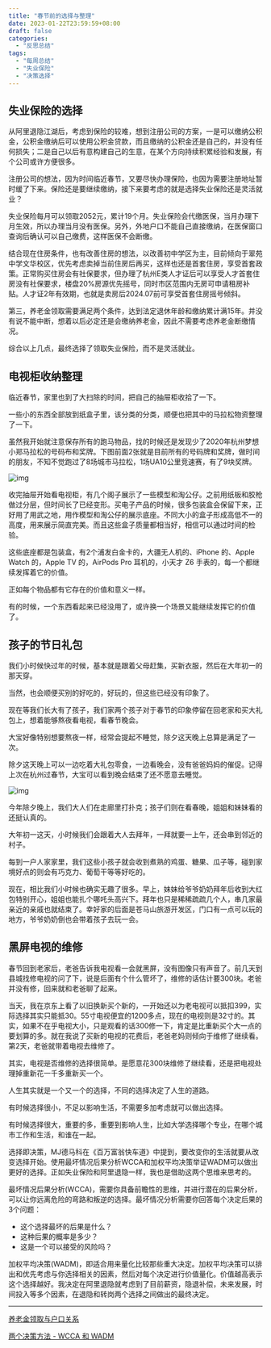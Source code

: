 ```yaml
---
title: "春节前的选择与整理"
date: 2023-01-22T23:59:59+08:00
draft: false
categories:
  - "反思总结"
tags:
  - "每周总结"
  - "失业保险"
  - "决策选择"
---
```


## 失业保险的选择

从阿里退隐江湖后，考虑到保险的较难，想到注册公司的方案，一是可以缴纳公积金，公积金缴纳后可以使用公积金贷款，而且缴纳的公积金还是自己的，并没有任何损失；二是自己以后有意构建自己的生意，在某个方向持续积累经验和发展，有个公司或许方便很多。

注册公司的想法，因为时间临近春节，又要尽快办理保险，也因为需要注册地址暂时缓了下来。保险还是要继续缴纳，接下来要考虑的就是选择失业保险还是灵活就业？

失业保险每月可以领取2052元，累计19个月。失业保险会代缴医保，当月办理下月生效，所以办理当月没有医保。另外，外地户口不能自己直接缴纳，在医保窗口查询后确认可以自己缴费，这样医保不会断缴。

结合现在住房条件，也有改善住房的想法，以改善初中学区为主，目前倾向于翠苑中学文华校区，优先考虑卖掉当前住房后再买，这样也还是首套住房，享受首套政策。正常购买住房会有社保要求，但办理了杭州E类人才证后可以享受人才首套住房没有社保要求，楼盘20%房源优先摇号，同时市区范围内无房可申请租房补贴。人才证2年有效期，也就是卖房后2024.07前可享受首套住房摇号倾斜。

第三，养老金领取需要满足两个条件，达到法定退休年龄和缴纳累计满15年。并没有说不能中断，想着以后必定还是会缴纳养老金，因此不需要考虑养老金断缴情况。

综合以上几点，最终选择了领取失业保险，而不是灵活就业。

## 电视柜收纳整理

临近春节，家里也到了大扫除的时间，把自己的抽屉柜收拾了一下。

一些小的东西全部放到纸盒子里，该分类的分类，顺便也把其中的马拉松物资整理了一下。

虽然我开始就注意保存所有的跑马物品，找的时候还是发现少了2020年杭州梦想小郑马拉松的号码布和奖牌。下图前面2张就是目前所有的号码牌和奖牌，做时间的朋友，不知不觉跑过了8场城市马拉松，1场UA10公里竞速赛，有了9块奖牌。

![img](https://cdn.nlark.com/yuque/0/2023/png/177619/1675065273469-45148e75-fa5a-44ff-aecb-6b02007342ac.png)

收完抽屉开始看电视柜，有几个阁子展示了一些模型和淘公仔。之前用纸板和胶枪做过分层，但时间长了已经变形。买电子产品的时候，很多包装盒会保留下来，正好用了用武之地，用作模型和淘公仔的展示底座。不同大小的盒子形成高低不一的高度，用来展示简直完美。而且这些盒子质量都相当好，相信可以通过时间的检验。

这些底座都是包装盒，有2个浦发白金卡的，大疆无人机的、iPhone 的、Apple Watch 的，Apple TV 的，AirPods Pro 耳机的，小天才 Z6 手表的，每一个都继续发挥着它的价值。

正如每个物品都有它存在的价值和意义一样。

有的时候，一个东西看起来已经没用了，或许换一个场景又能继续发挥它的价值了。

## 孩子的节日礼包

我们小时候快过年的时候，基本就是跟着父母赶集，买新衣服，然后在大年初一的那天穿。

当然，也会顺便买别的好吃的，好玩的，但这些已经没有印象了。

现在等我们长大有了孩子，我们家两个孩子对于春节的印象停留在回老家和买大礼包上，想着能够熬夜看电视，看春节晚会。

大宝好像特别想要熬夜一样，经常会提起不睡觉，除夕这天晚上总算是满足了一次。

除夕这天晚上可以一边吃着大礼包零食，一边看晚会，没有爸爸妈妈的催促。记得上次在杭州过春节，大宝可以看到晚会结束了还不愿意去睡觉。

![img](https://cdn.nlark.com/yuque/0/2023/png/177619/1675071947863-9c1a6fc8-69fd-4406-8263-0c2803baedf6.png)

今年除夕晚上，我们大人们在走廊里打扑克；孩子们则在看春晚，姐姐和妹妹看的还挺认真的。

大年初一这天，小时候我们会跟着大人去拜年，一拜就要一上午，还会串到邻近的村子。

每到一户人家家里，我们这些小孩子就会收到煮熟的鸡蛋、糖果、瓜子等，碰到家境好点的则会有巧克力、葡萄干等等好吃的。

现在，相比我们小时候也确实无趣了很多。早上，妹妹给爷爷奶奶拜年后收到大红包特别开心，姐姐也能扎个哪吒头高兴下。拜年也只是稀稀疏疏几个人，串几家最亲近的亲戚也就结束了。幸好家的后面是苍马山旅游开发区，门口有一点可以玩的地方，爷爷奶奶倒也会带着孩子去玩一会。

## 黑屏电视的维修

春节回到老家后，老爸告诉我电视看一会就黑屏，没有图像只有声音了。前几天到县城找修电视的问了下，说是后面有个什么管坏了，维修的话估计要300块。老爸并没有修，回来就和老爸聊了起来。

当天，我在京东上看了以旧换新买个新的，一开始还以为老电视可以抵扣399，实际选择其实只能抵30。55寸电视便宜的1200多点，现在的电视则是32寸的。其实，如果不在乎电视大小，只是观看的话300修一下，肯定是比重新买个大一点的要划算的多。就在我说了买新的电视的花费后，老爸老妈则倾向于维修了继续看。第2天，老爸就带着电视去维修了。

其实，电视是否维修的选择很简单。是愿意花300块维修了继续看，还是把电视处理掉重新花一千多重新买一个。

人生其实就是一个又一个的选择，不同的选择决定了人生的道路。

有时候选择很小，不足以影响生活，不需要多加考虑就可以做出选择。

有时候选择很大，重要的多，重要到影响人生，比如大学选择哪个专业，在哪个城市工作和生活，和谁在一起。

选择即决策，MJ德马科在《百万富翁快车道》中提到，要改变你的生活就要从改变选择开始。使用最坏情况后果分析WCCA和加权平均决策举证WADM可以做出更好的选择。正如失业保险和阿里退隐一样，我也是借助这两个思维来思考的。

最坏情况后果分析(WCCA)，需要你具备前瞻性的思维，并进行潜在的后果分析，可以让你远离危险的弯路和叛逆的选择。最坏情况分析需要你回答每个决定后果的3个问题：

- 这个选择最坏的后果是什么？
- 这种后果的概率是多少？
- 这是一个可以接受的风险吗？

加权平均决策(WADM)，即适合用来量化比较那些重大决定。加权平均决策可以排出和优先考虑与你选择相关的因素，然后对每个决定进行价值量化。价值越高表示这个选择越好。我决定在阿里退隐就考虑到了目前薪资，隐退补偿，未来发展，时间投入等多个因素，在退隐和转岗两个选择之间做出的最终决定。



---

[养老金领取与户口关系](http://www.mohrss.gov.cn/SYrlzyhshbzb/zxhd/cjwd/201810/t20181016_302957.html) 

[两个决策方法 - WCCA 和 WADM](https://blog.51cto.com/u_11767891/5679341) 
